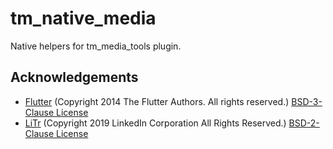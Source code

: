 # tm_native_media

Native helpers for tm_media_tools plugin.

## Acknowledgements

 * [Flutter](https://github.com/flutter/flutter) (Copyright 2014 The Flutter Authors. All rights reserved.) [BSD-3-Clause License](https://github.com/flutter/flutter/blob/master/LICENSE)
 * [LiTr](https://github.com/linkedin/LiTr) (Copyright 2019 LinkedIn Corporation All Rights Reserved.) [BSD-2-Clause License](https://github.com/linkedin/LiTr/blob/main/LICENSE)